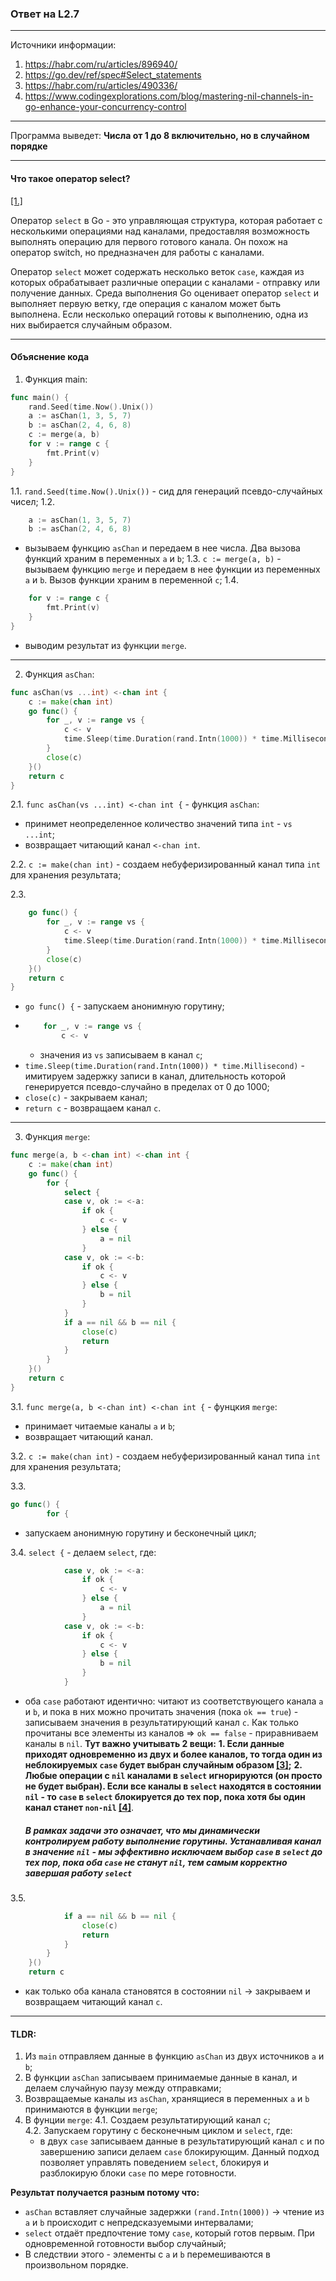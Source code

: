 ### Ответ на L2.7

---
Источники информации:
1. https://habr.com/ru/articles/896940/ 
2. https://go.dev/ref/spec#Select_statements
3. https://habr.com/ru/articles/490336/
4. https://www.codingexplorations.com/blog/mastering-nil-channels-in-go-enhance-your-concurrency-control 


---

Программа выведет: 
**Числа от 1 до 8 включительно, но в случайном порядке**

---

#### Что такое оператор select?

[[1.]](https://habr.com/ru/articles/896940/)

Оператор `select` в Go - это управляющая структура, которая работает с несколькими операциями над каналами, предоставляя возможность выполнять операцию для первого готового канала. Он похож на оператор switch, но предназначен для работы с каналами.


Оператор `select` может содержать несколько веток `case`, каждая из которых обрабатывает различные операции с каналами - отправку или получение данных. Среда выполнения Go оценивает оператор `select` и выполняет первую ветку, где операция с каналом может быть выполнена. Если несколько операций готовы к выполнению, одна из них выбирается случайным образом.

---

#### Объяснение кода

1. Функция main:
```go
func main() {
	rand.Seed(time.Now().Unix())
	a := asChan(1, 3, 5, 7)
	b := asChan(2, 4, 6, 8)
	c := merge(a, b)
	for v := range c {
		fmt.Print(v)
	}
}
```

1.1. `rand.Seed(time.Now().Unix())` - сид для генераций псевдо-случайных чисел;
1.2. 
``` go
	a := asChan(1, 3, 5, 7)
	b := asChan(2, 4, 6, 8)
```
- вызываем функцию `asChan` и передаем в нее числа. Два вызова функций храним в переменных `a` и `b`;
1.3. `c := merge(a, b)` - вызываем функцию `merge` и передаем в нее функции из переменных `a` и `b`. Вызов функции храним в переменной `c`;
1.4.
```go
	for v := range c {
		fmt.Print(v)
	}
}
```
- выводим результат из функции `merge`.

---

2. Функция `asChan`:
```go
func asChan(vs ...int) <-chan int {
	c := make(chan int)
	go func() {
		for _, v := range vs {
			c <- v
			time.Sleep(time.Duration(rand.Intn(1000)) * time.Millisecond)
		}
		close(c)
	}()
	return c
}
```

2.1. `func asChan(vs ...int) <-chan int {` - функция `asChan`:
- принимет неопределенное количество значений типа `int` - `vs ...int`;
- возвращает читающий канал `<-chan int`.

2.2. `c := make(chan int)` - создаем небуферизированный канал типа `int` для хранения результата;

2.3. 
```go
	go func() {
		for _, v := range vs {
			c <- v
			time.Sleep(time.Duration(rand.Intn(1000)) * time.Millisecond)
		}
		close(c)
	}()
	return c
}
```

- `go func() {` - запускаем анонимную горутину;
- 
	```go
		for _, v := range vs {
			c <- v
	```
	- значения из `vs` записываем в канал `c`;
-  `time.Sleep(time.Duration(rand.Intn(1000)) * time.Millisecond)` - имитируем задержку записи в канал, длительность которой генерируется псевдо-случайно в пределах от 0 до 1000;
- `close(c)` - закрываем канал;
- `return c` - возвращаем канал `c`.

---
3. Функция `merge`:

```go
func merge(a, b <-chan int) <-chan int {
	c := make(chan int)
	go func() {
		for {
			select {
			case v, ok := <-a:
				if ok {
					c <- v
				} else {
					a = nil
				}
			case v, ok := <-b:
				if ok {
					c <- v
				} else {
					b = nil
				}
			}
			if a == nil && b == nil {
				close(c)
				return
			}
		}
	}()
	return c
}
```
3.1. `func merge(a, b <-chan int) <-chan int {` - фунцкия `merge`:
- принимает читаемые каналы `a` и `b`;
- возвращает читающий канал.

3.2. `c := make(chan int)` - создаем небуферизированный канал типа `int` для хранения результата;

3.3. 
```go
go func() {
		for {
```
- запускаем анонимную горутину и бесконечный цикл;

3.4. `select {` - делаем `select`, где:
```go
			case v, ok := <-a:
				if ok {
					c <- v
				} else {
					a = nil
				}
			case v, ok := <-b:
				if ok {
					c <- v
				} else {
					b = nil
				}
			}
```
- оба `case` работают идентично: читают из соответствующего канала `a` и `b`, и пока в них можно прочитать значения (пока `ok == true`) - записываем значения в результатирующий канал `c`. Как только прочитаны все элементы из каналов => `ok == false` - приравниваем каналы в `nil`.
**Тут важно учитывать 2 вещи:** 
**1. Если данные приходят одновременно из двух и более каналов, то тогда один из неблокируемых `case` будет выбран случайным образом [[3]](https://habr.com/ru/articles/490336/);** 
**2. Любые операции с `nil` каналами в `select` игнорируются (он просто не будет выбран). Если все каналы в `select` находятся в состоянии `nil` - то `case` в `select` блокируется до тех пор, пока хотя бы один канал станет `non-nil` [[4]](https://www.codingexplorations.com/blog/mastering-nil-channels-in-go-enhance-your-concurrency-control)**.
	##### В рамках задачи это означает, что мы **динамически контролируем работу выполнение горутины. Устанавливая канал в значение `nil` - мы эффективно исключаем выбор `case` в `select` до тех пор, пока оба `case` не станут `nil`, тем самым корректно завершая работу `select`** 

3.5. 
```go
			if a == nil && b == nil {
				close(c)
				return
			}
		}
	}()
	return c
```
- как только оба канала становятся в состоянии `nil` -> закрываем и возвращаем читающий канал `c`.

---
#### TLDR:
1. Из `main` отправляем данные в функцию `asChan` из двух источников `a` и `b`;
2. В функции `asChan` записываем принимаемые данные в канал, и делаем случайную паузу между отправками;
3. Возвращаемые каналы из `asChan`, хранящиеся в переменных `a` и `b` принимаются в функции `merge`;
4. В фунции `merge`: 
	4.1. Создаем результатирующий канал `c`;  
	4.2. Запускаем горутину с бесконечным циклом и `select`, где:
	- в двух `case` записываем данные в результатирующий канал `c` и по завершению записи делаем `case` блокирующим. Данный подход позволяет управлять поведением `select`, блокируя и разблокирую блоки `case` по мере готовности.

**Результат получается разным потому что:**

- `asChan` вставляет случайные задержки `(rand.Intn(1000))` -> чтение из `a` и `b` происходит с непредсказуемыми интервалами;
- `select` отдаёт предпочтение тому `case`, который готов первым. При одновременной готовности выбор случайный;
- В следствии этого - элементы с `a` и `b` перемешиваются в произвольном порядке.